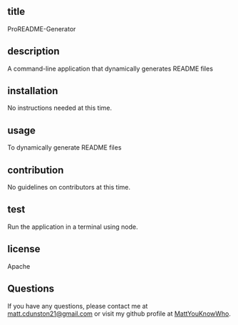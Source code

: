 
   ## title
   ProREADME-Generator
   ## description
   A command-line application that dynamically generates README files
   ## installation
   No instructions needed at this time. 
   ## usage
   To dynamically generate README files
   ## contribution
   No guidelines on contributors at this time.
   ## test
   Run the application in a terminal using node.
   ## license
   Apache
   ## Questions
   If you have any questions, please contact me at matt.cdunston21@gmail.com or visit my github profile at [MattYouKnowWho](https://github.com/MattYouKnowWho).
   
